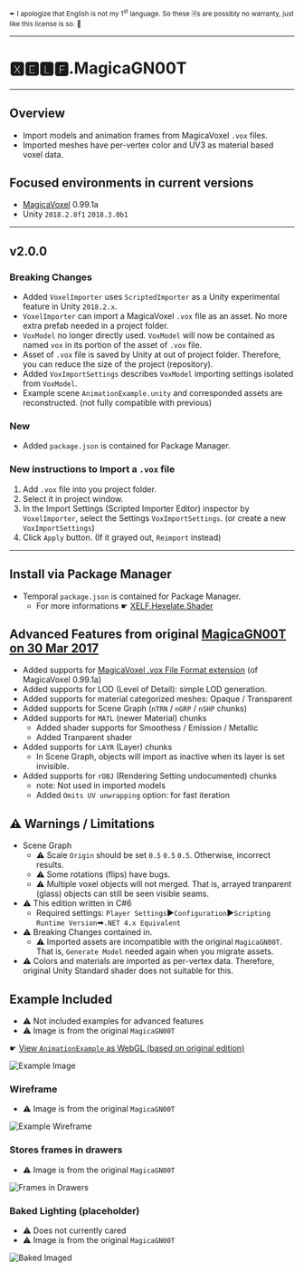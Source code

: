 <small class="info">✒ I apologize that English is not my 1<sup>st</sup> language. So these 🗎s are possibly no warranty, just like this license is so. 🐉</small>

---
# 🆇🅴🅻🅵.MagicaGN00T
---

## Overview
* Import models and animation frames from MagicaVoxel `.vox` files.
* Imported meshes have per-vertex color and UV3 as material based voxel data.

## Focused environments in current versions
* [MagicaVoxel](https://ephtracy.github.io/) 0.99.1a
* Unity `2018.2.8f1` `2018.3.0b1`

---

## v2.0.0

### Breaking Changes
* Added `VoxelImporter` uses `ScriptedImporter` as a Unity experimental feature in Unity `2018.2.x`.
* `VoxelImporter` can import a MagicaVoxel `.vox` file as an asset. No more extra prefab needed in a project folder.
* `VoxModel` no longer directly used. `VoxModel` will now be contained as named `vox` in its portion of the asset of `.vox` file.
* Asset of `.vox` file is saved by Unity at out of project folder. Therefore, you can reduce the size of the project (repository).
* Added `VoxImportSettings` describes `VoxModel` importing settings isolated from `VoxModel`.
* Example scene `AnimationExample.unity` and corresponded assets are reconstructed. (not fully compatible with previous)

### New
* Added `package.json` is contained for Package Manager.

### New instructions to Import a `.vox` file
1. Add `.vox` file into you project folder.
2. Select it in project window.
3. In the Import Settings (Scripted Importer Editor) inspector by `VoxelImporter`, select the Settings `VoxImportSettings`. (or create a new `VoxImportSettings`)
4. Click `Apply` button. (If it grayed out, `Reimport` instead)

---

## Install via Package Manager
* Temporal `package.json` is contained for Package Manager.
  * For more informations ☛ [XELF.Hexelate.Shader](https://github.com/xelfia/XELF.Hexelate.Shader)

## Advanced Features from original [MagicaGN00T on 30 Mar 2017](https://github.com/xelfia/MagicaGN00T/commit/fe8c4ccb6d27084c32c57d68f417feb526f6e43c)
* Added supports for [MagicaVoxel .vox File Format extension](https://github.com/ephtracy/voxel-model/blob/master/MagicaVoxel-file-format-vox-extension.txt) (of MagicaVoxel 0.99.1a)
* Added supports for LOD (Level of Detail): simple LOD generation.
* Added supports for material categorized meshes: Opaque / Transparent
* Added supports for Scene Graph (`nTRN` / `nGRP` / `nSHP` chunks)
* Added supports for `MATL` (newer Material) chunks
  * Added shader supports for Smoothess / Emission / Metallic
  * Added Tranparent shader
* Added supports for `LAYR` (Layer) chunks
  * In Scene Graph, objects will import as inactive when its layer is set invisible.
* Added supports for `rOBJ` (Rendering Setting undocumented) chunks
  * note: Not used in imported models
  * Added `Omits UV unwrapping` option: for fast iteration

## ⚠ Warnings / Limitations
* Scene Graph
  * ⚠ Scale `Origin` should be set `0.5` `0.5` `0.5`. Otherwise, incorrect results.
  * ⚠ Some rotations (flips) have bugs.
  * ⚠ Multiple voxel objects will not merged. That is, arrayed tranparent (glass) objects can still be seen visible seams.
* ⚠ This edition written in C#6
  * Required settings: `Player Settings`►`Configuration`►`Scripting Runtime Version`➡`.NET 4.x Equivalent`
* ⚠ Breaking Changes contained in.
  * ⚠ Imported assets are incompatible with the original `MagicaGN00T`. That is, `Generate Model` needed again when you migrate assets.
* ⚠ Colors and materials are imported as per-vertex data. Therefore, original Unity Standard shader does not suitable for this.

## Example Included
* ⚠ Not included examples for advanced features
* ⚠ Image is from the original `MagicaGN00T`

☛ [View `AnimationExample` as WebGL (based on original edition)](https://xelfia.github.io/XELF.MagicaGN00T/)

![Example Image](http://i.imgur.com/hGb84Dt.gif)

### Wireframe
* ⚠ Image is from the original `MagicaGN00T`

![Example Wireframe](http://i.imgur.com/mtUNBTO.png)

### Stores frames in drawers  
* ⚠ Image is from the original `MagicaGN00T`

![Frames in Drawers](http://i.imgur.com/k64ZOU2.png)

### Baked Lighting (placeholder)
* ⚠ Does not currently cared
* ⚠ Image is from the original `MagicaGN00T`

![Baked Imaged](http://i.imgur.com/GiT6omY.png)  

